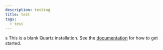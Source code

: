 ```yaml
---
description: testing
title: test
tags:
  - test
---
```

s
This is a blank Quartz installation.
See the [documentation](https://quartz.jzhao.xyz) for how to get started.
